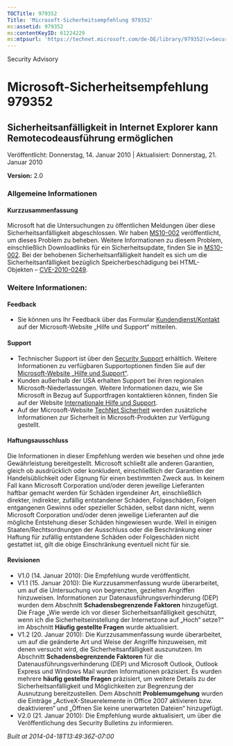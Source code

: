 ```yaml
---
TOCTitle: 979352
Title: 'Microsoft-Sicherheitsempfehlung 979352'
ms:assetid: 979352
ms:contentKeyID: 61224229
ms:mtpsurl: 'https://technet.microsoft.com/de-DE/library/979352(v=Security.10)'
---
```


Security Advisory

Microsoft-Sicherheitsempfehlung 979352
======================================

Sicherheitsanfälligkeit in Internet Explorer kann Remotecodeausführung ermöglichen
----------------------------------------------------------------------------------

Veröffentlicht: Donnerstag, 14. Januar 2010 | Aktualisiert: Donnerstag, 21. Januar 2010

**Version:** 2.0

### Allgemeine Informationen

#### Kurzzusammenfassung

Microsoft hat die Untersuchungen zu öffentlichen Meldungen über diese Sicherheitsanfälligkeit abgeschlossen. Wir haben [MS10-002](http://www.microsoft.com/germany/technet/sicherheit/bulletins/ms10-002.mspx) veröffentlicht, um dieses Problem zu beheben. Weitere Informationen zu diesem Problem, einschließlich Downloadlinks für ein Sicherheitsupdate, finden Sie in [MS10-002](http://www.microsoft.com/germany/technet/sicherheit/bulletins/ms10-002.mspx). Bei der behobenen Sicherheitsanfälligkeit handelt es sich um die Sicherheitsanfälligkeit bezüglich Speicherbeschädigung bei HTML-Objekten – [CVE-2010-0249](http://www.cve.mitre.org/cgi-bin/cvename.cgi?name=cve-2010-0249).

### Weitere Informationen:

#### Feedback

-   Sie können uns Ihr Feedback über das Formular [Kundendienst/Kontakt](https://support.microsoft.com/common/survey.aspx?scid=sw;en;1257&amp;showpage=1&amp;ws=technet&amp;sd=tech) auf der Microsoft-Website „Hilfe und Support“ mitteilen.

#### Support

-   Technischer Support ist über den [Security Support](http://go.microsoft.com/fwlink/?linkid=21131) erhältlich. Weitere Informationen zu verfügbaren Supportoptionen finden Sie auf der [Microsoft-Website „Hilfe und Support“](http://support.microsoft.com/).
-   Kunden außerhalb der USA erhalten Support bei ihren regionalen Microsoft-Niederlassungen. Weitere Informationen dazu, wie Sie Microsoft in Bezug auf Supportfragen kontaktieren können, finden Sie auf der Website [Internationale Hilfe und Support](http://go.microsoft.com/fwlink/?linkid=21155).
-   Auf der Microsoft-Website [TechNet Sicherheit](http://www.microsoft.com/germany/technet/sicherheit/default.mspx) werden zusätzliche Informationen zur Sicherheit in Microsoft-Produkten zur Verfügung gestellt.

#### Haftungsausschluss

Die Informationen in dieser Empfehlung werden wie besehen und ohne jede Gewährleistung bereitgestellt. Microsoft schließt alle anderen Garantien, gleich ob ausdrücklich oder konkludent, einschließlich der Garantien der Handelsüblichkeit oder Eignung für einen bestimmten Zweck aus. In keinem Fall kann Microsoft Corporation und/oder deren jeweilige Lieferanten haftbar gemacht werden für Schäden irgendeiner Art, einschließlich direkter, indirekter, zufällig entstandener Schäden, Folgeschäden, Folgen entgangenen Gewinns oder spezieller Schäden, selbst dann nicht, wenn Microsoft Corporation und/oder deren jeweilige Lieferanten auf die mögliche Entstehung dieser Schäden hingewiesen wurde. Weil in einigen Staaten/Rechtsordnungen der Ausschluss oder die Beschränkung einer Haftung für zufällig entstandene Schäden oder Folgeschäden nicht gestattet ist, gilt die obige Einschränkung eventuell nicht für sie.

#### Revisionen

-   V1.0 (14. Januar 2010): Die Empfehlung wurde veröffentlicht.
-   V1.1 (15. Januar 2010): Die Kurzzusammenfassung wurde überarbeitet, um auf die Untersuchung von begrenzten, gezielten Angriffen hinzuweisen. Informationen zur Datenausführungsverhinderung (DEP) wurden dem Abschnitt **Schadensbegrenzende Faktoren** hinzugefügt. Die Frage „Wie werde ich vor dieser Sicherheitsanfälligkeit geschützt, wenn ich die Sicherheitseinstellung der Internetzone auf „Hoch“ setze?“ im Abschnitt **Häufig gestellte Fragen** wurde aktualisiert.
-   V1.2 (20. Januar 2010): Die Kurzzusammenfassung wurde überarbeitet, um auf die geänderte Art und Weise der Angriffe hinzuweisen, mit denen versucht wird, die Sicherheitsanfälligkeit auszunutzen. Im Abschnitt **Schadensbegrenzende Faktoren** für die Datenausführungsverhinderung (DEP) und Microsoft Outlook, Outlook Express und Windows Mail wurden Informationen präzisiert. Es wurden mehrere **häufig gestellte Fragen** präzisiert, um weitere Details zu der Sicherheitsanfälligkeit und Möglichkeiten zur Begrenzung der Ausnutzung bereitzustellen. Dem Abschnitt **Problemumgehung** wurden die Einträge „ActiveX-Steuerelemente in Office 2007 aktivieren bzw. deaktivieren“ und „Öffnen Sie keine unerwarteten Dateien“ hinzugefügt.
-   V2.0 (21. Januar 2010): Die Empfehlung wurde aktualisiert, um über die Veröffentlichung des Security Bulletins zu informieren.

*Built at 2014-04-18T13:49:36Z-07:00*
